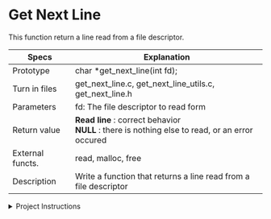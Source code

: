 # Get Next Line

This function return a line read from a file descriptor.

| Specs  | Explanation |
| ------------- | ------------- |
| Prototype  | char *get_next_line(int fd); |
| Turn in files  | get_next_line.c, get_next_line_utils.c, get_next_line.h  |
| Parameters  |  fd: The file descriptor to read form  |
| Return value  |  **Read line** : correct behavior <br /> **NULL** : there is nothing else to read, or an error occured |
| External functs.  |  read, malloc, free |
| Description  |  Write a function that returns a line read from a file descriptor |

<details>
<summary> Project Instructions </summary>

**Project Instructions**

- Repeated calls (e.g., using a loop) to your get_next_line() function should let you read the text file pointed to by the file descriptor, **one line at a time**.
- Your function should return the line that was read. <br/> If there is nothing else to read or if an error occurred, it should return NULL.
- Make sure that your function works as expected both when reading a file and when reading from the standard input.
- **Please note** that the returned line should include the terminating \n character, except if the end of file was reached and does not end with a \n character.
- Your header file get_next_line.h must at least contain the prototype of the get_next_line() function
- Add all the helper functions you need in the get_next_line_utils.c file.
- Because you will have to read files in get_next_line(), add this option to your compiler call: -D BUFFER_SIZE=n <br/> It will define the buffer size for read(). <br/> The buffer size value will be modified by your peer-evaluators and the Moulinette in order to test your code.
- You will compile your code as follows <br/> gcc -Wall -Wextra -Werror -D BUFFER_SIZE=42 <files>.c 
- We consider that get_next_line() has an undefined behavior if the file pointed to by the file descriptor changed since the last call whereas read() didn't reach the end of file.
- We also consider that get_next_line() has an undefined behavior if the file pointed to by the file descriptor changed since the last call whereas read() didn't reach the end of file.
- We also consider that get_next_line() has an undefined behavior when reading a binary file. However, you can implement a logical way to handle this behavior if you want to.
  
**Forbidden**
  
- You are not allowed to use your libft in this project.
- lseek() is forbidden.
- Global variables are forbidden.
  
  
# Bonus Part
  
- Develop get_next_line() using only one static variable.
- Your get_next_line() can manage multiple file descriptors at the same time.
  
</details>

